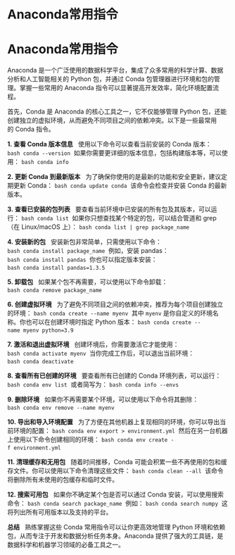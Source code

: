 # Anaconda常用指令
# Anaconda常用指令

Anaconda 是一个广泛使用的数据科学平台，集成了众多常用的科学计算、数据分析和人工智能相关的 Python 包，并通过 Conda 包管理器进行环境和包的管理。掌握一些常用的 Anaconda 指令可以显著提高开发效率，简化环境配置流程。

首先，Conda 是 Anaconda 的核心工具之一，它不仅能够管理 Python 包，还能创建独立的虚拟环境，从而避免不同项目之间的依赖冲突。以下是一些最常用的 Conda 指令。

**1. 查看 Conda 版本信息**   使用以下命令可以查看当前安装的 Conda 版本： `bash conda --version`  如果你需要更详细的版本信息，包括构建版本等，可以使用： `bash conda info` 

**2. 更新 Conda 到最新版本**   为了确保你使用的是最新的功能和安全更新，建议定期更新 Conda： `bash conda update conda`  该命令会检查并安装 Conda 的最新版本。

**3. 查看已安装的包列表**   要查看当前环境中已安装的所有包及其版本，可以运行： `bash conda list`  如果你只想查找某个特定的包，可以结合管道和 grep（在 Linux/macOS 上）： `bash conda list | grep package_name` 

**4. 安装新的包**   安装新包非常简单，只需使用以下命令： `bash conda install package_name`  例如，安装 pandas： `bash conda install pandas`  你也可以指定版本安装： `bash conda install pandas=1.3.5` 

**5. 卸载包**   如果某个包不再需要，可以使用以下命令卸载： `bash conda remove package_name` 

**6. 创建虚拟环境**   为了避免不同项目之间的依赖冲突，推荐为每个项目创建独立的环境： `bash conda create --name myenv`  其中 `myenv` 是你自定义的环境名称。你也可以在创建环境时指定 Python 版本： `bash conda create --name myenv python=3.9` 

**7. 激活和退出虚拟环境**   创建环境后，你需要激活它才能使用： `bash conda activate myenv`  当你完成工作后，可以退出当前环境： `bash conda deactivate` 

**8. 查看所有已创建的环境**   要查看所有已创建的 Conda 环境列表，可以运行： `bash conda env list`  或者简写为： `bash conda info --envs` 

**9. 删除环境**   如果你不再需要某个环境，可以使用以下命令将其删除： `bash conda env remove --name myenv` 

**10. 导出和导入环境配置**   为了方便在其他机器上复现相同的环境，你可以导出当前环境的配置： `bash conda env export > environment.yml`  然后在另一台机器上使用以下命令创建相同的环境： `bash conda env create -f environment.yml` 

**11. 清理缓存和无用包**   随着时间推移，Conda 可能会积累一些不再使用的包和缓存文件。你可以使用以下命令清理这些文件： `bash conda clean --all`  该命令将删除所有未使用的包缓存和临时文件。

**12. 搜索可用包**   如果你不确定某个包是否可以通过 Conda 安装，可以使用搜索命令： `bash conda search package_name`  例如： `bash conda search numpy`  这将列出所有可用版本以及支持的平台。

**总结**   熟练掌握这些 Conda 常用指令可以让你更高效地管理 Python 环境和依赖包，从而专注于开发和数据分析任务本身。Anaconda 提供了强大的工具链，是数据科学和机器学习领域的必备工具之一。